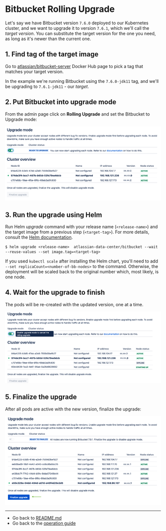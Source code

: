 # Bitbucket Rolling Upgrade
Let's say we have Bitbucket version `7.6.0` deployed to our Kubernetes cluster, and we want to upgrade it to version
`7.6.1`, which we'll call the *target version*. You can substitute the target version for the one you need, as long as
it's newer than the current one.

## 1. Find tag of the target image

Go to [atlassian/bitbucket-server](https://hub.docker.com/r/atlassian/bitbucket-server/tags)
Docker Hub page to pick a tag that matches your target version.

In the example we're running Bitbucket using the `7.6.0-jdk11` tag, and we'll be upgrading to `7.6.1-jdk11` - our *target*.

## 2. Put Bitbucket into upgrade mode

From the admin page click on **Rolling Upgrade** and set the Bitbucket to Upgrade mode:

  ![upgrade-mode](../images/bitbucket-upgrade-1.png)

## 3. Run the upgrade using Helm

Run Helm *upgrade* command with your release name (`<release-name>`) and the target image from a previous step
(`<target-tag>`). For more details, consult the [Helm documentation](https://helm.sh/docs/).

 ```shell script
 $ helm upgrade <release-name>  atlassian-data-center/bitbucket --wait --reuse-values --set image.tag=<target-tag>
 ```

If you used `kubectl scale` after installing the Helm chart, you'll need to add `--set
replicaCount=<number-of-bb-nodes>` to the command. Otherwise, the deployment will be scaled back to the original
number which, most likely, is one node.

## 4. Wait for the upgrade to finish
The pods will be re-created with the updated version, one at a time.

![upgrade-mode](../images/bitbucket-upgrade-2.png)

## 5. Finalize the upgrade
After all pods are active with the new version, finalize the upgrade:

![upgrade-mode](../images/bitbucket-upgrade-3.png)

***
* Go back to [README.md](../../README.md)
* Go back to the [operation guide](../OPERATION.md)

